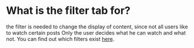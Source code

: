# What is the filter tab for?

the filter is needed to change the display of content, since not all users like to watch certain posts
Only the user decides what he can watch and what not.
You can find out which filters exist [here](https://github.com/libarty/ine_base/tree/master/en/How_it_is_supposed_to_work/Post/Filter).
